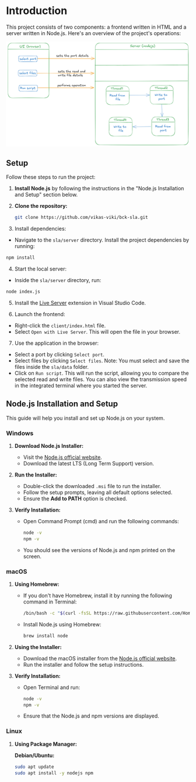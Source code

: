 # Introduction

This project consists of two components: a frontend written in HTML and a server written in Node.js. Here's an overview of the project's operations:

![Project Overview](./data/workflow.png)

## Setup

Follow these steps to run the project:

1. **Install Node.js** by following the instructions in the "Node.js Installation and Setup" section below.

2. **Clone the repository:**
   ```bash
   git clone https://github.com/vikas-viki/bck-sla.git
   ```

3. Install dependencies:

- Navigate to the `sla/server` directory.
Install the project dependencies by running:
```bash
npm install
```

4. Start the local server:

- Inside the `sla/server` directory, run:
```bash
node index.js
```

5. Install the [Live Server](https://marketplace.visualstudio.com/items?itemName=ritwickdey.LiveServer) extension in Visual Studio Code.

6. Launch the frontend:

- Right-click the `client/index.html` file.
- Select `Open with Live Server`. This will open the file in your browser.

7. Use the application in the browser:

- Select a port by clicking `Select port`.
- Select files by clicking `Select files`. Note: You must select and save the files inside the `sla/data` folder.
- Click on `Run script`. This will run the script, allowing you to compare the selected read and write files. You can also view the transmission speed in the integrated terminal where you started the server.

## Node.js Installation and Setup

This guide will help you install and set up Node.js on your system.

### Windows

1. **Download Node.js Installer:**
   - Visit the [Node.js official website](https://nodejs.org/).
   - Download the latest LTS (Long Term Support) version.

2. **Run the Installer:**
   - Double-click the downloaded `.msi` file to run the installer.
   - Follow the setup prompts, leaving all default options selected.
   - Ensure the **Add to PATH** option is checked.

3. **Verify Installation:**
   - Open Command Prompt (cmd) and run the following commands:
     ```sh
     node -v
     npm -v
     ```
   - You should see the versions of Node.js and npm printed on the screen.

### macOS

1. **Using Homebrew:**
   - If you don't have Homebrew, install it by running the following command in Terminal:
     ```sh
     /bin/bash -c "$(curl -fsSL https://raw.githubusercontent.com/Homebrew/install/HEAD/install.sh)"
     ```
   - Install Node.js using Homebrew:
     ```sh
     brew install node
     ```

2. **Using the Installer:**
   - Download the macOS installer from the [Node.js official website](https://nodejs.org/).
   - Run the installer and follow the setup instructions.

3. **Verify Installation:**
   - Open Terminal and run:
     ```sh
     node -v
     npm -v
     ```
   - Ensure that the Node.js and npm versions are displayed.

### Linux

1. **Using Package Manager:**

   **Debian/Ubuntu:**
   ```sh
   sudo apt update
   sudo apt install -y nodejs npm
